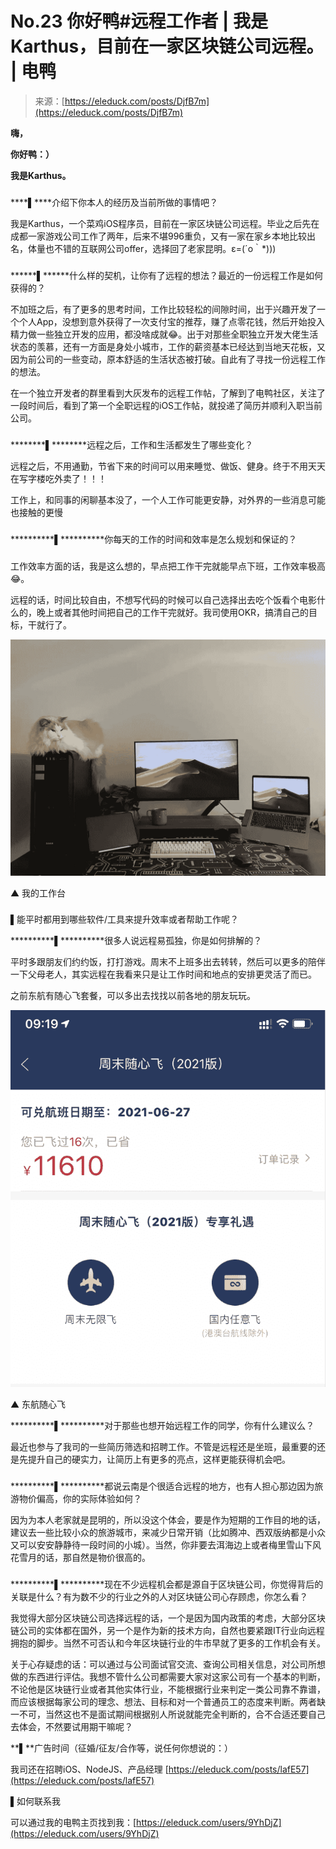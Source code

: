 <!--yml
category: 访谈
date: 2022-06-28 10:39:18
-->

# No.23 你好鸭#远程工作者 | 我是Karthus，目前在一家区块链公司远程。 | 电鸭

> 来源：[https://eleduck.com/posts/DjfB7m](https://eleduck.com/posts/DjfB7m)

**嗨，**

**你好鸭：）**

**我是Karthus。**

### 

****▌****介绍下你本人的经历及当前所做的事情吧？

我是Karthus，一个菜鸡iOS程序员，目前在一家区块链公司远程。毕业之后先在成都一家游戏公司工作了两年，后来不堪996重负，又有一家在家乡本地比较出名，体量也不错的互联网公司offer，选择回了老家昆明。ε=(´ο｀*)))

### 

******▌******什么样的契机，让你有了远程的想法？最近的一份远程工作是如何获得的？

不加班之后，有了更多的思考时间，工作比较轻松的间隙时间，出于兴趣开发了一个个人App，没想到意外获得了一次支付宝的推荐，赚了点零花钱，然后开始投入精力做一些独立开发的应用，都没啥成就😂。出于对那些全职独立开发大佬生活状态的羡慕，还有一方面是身处小城市，工作的薪资基本已经达到当地天花板，又因为前公司的一些变动，原本舒适的生活状态被打破。自此有了寻找一份远程工作的想法。

在一个独立开发者的群里看到大灰发布的远程工作帖，了解到了电鸭社区，关注了一段时间后，看到了第一个全职远程的iOS工作帖，就投递了简历并顺利入职当前公司。

### 

********▌********远程之后，工作和生活都发生了哪些变化？

远程之后，不用通勤，节省下来的时间可以用来睡觉、做饭、健身。终于不用天天在写字楼吃外卖了！！！

工作上，和同事的闲聊基本没了，一个人工作可能更安静，对外界的一些消息可能也接触的更慢

### 

**********▌**********你每天的工作的时间和效率是怎么规划和保证的？

### 

工作效率方面的话，我是这么想的，早点把工作干完就能早点下班，工作效率极高😂。

远程的话，时间比较自由，不想写代码的时候可以自己选择出去吃个饭看个电影什么的，晚上或者其他时间把自己的工作干完就好。我司使用OKR，搞清自己的目标，干就行了。

[![](img/ff2a982adc9a6cd4a70a51905200ae77.png)](https://duckfiles.oss-cn-qingdao.aliyuncs.com/eleduck/image/4c49bab0-b792-4ecf-b265-f10cf8c6d4eb.jpeg)

▲ 我的工作台

### 

▌能平时都用到哪些软件/工具来提升效率或者帮助工作呢？

**********▌**********很多人说远程易孤独，你是如何排解的？

平时多跟朋友们约约饭，打打游戏。周末不上班多出去转转，然后可以更多的陪伴一下父母老人，其实远程在我看来只是让工作时间和地点的安排更灵活了而已。

之前东航有随心飞套餐，可以多出去找找以前各地的朋友玩玩。

[![](img/f5d374e07891924576c84a84dc3d01d0.png)](https://duckfiles.oss-cn-qingdao.aliyuncs.com/eleduck/image/752f91f9-8658-4858-a21e-226fb4f520c6.png)

▲ 东航随心飞

**********▌**********对于那些也想开始远程工作的同学，你有什么建议么？

最近也参与了我司的一些简历筛选和招聘工作。不管是远程还是坐班，最重要的还是先提升自己的硬实力，让简历上有更多的亮点，这样更能获得机会吧。

### 

**********▌**********都说云南是个很适合远程的地方，也有人担心那边因为旅游物价偏高，你的实际体验如何？

因为为本人老家就是昆明的，所以没这个体会，要是作为短期的工作目的地的话，建议去一些比较小众的旅游城市，来减少日常开销（比如腾冲、西双版纳都是小众又可以安安静静待一段时间的小城）。当然，你非要去洱海边上或者梅里雪山下风花雪月的话，那自然是物价很高的。

### 

**********▌**********现在不少远程机会都是源自于区块链公司，你觉得背后的关联是什么？有为数不少的行业之外的人对区块链公司心存顾虑，你怎么看？

我觉得大部分区块链公司选择远程的话，一个是因为国内政策的考虑，大部分区块链公司的实体都在国外，另一个是作为新的技术方向，自然也要紧跟IT行业向远程拥抱的脚步。当然不可否认和今年区块链行业的牛市早就了更多的工作机会有关。

关于心存疑虑的话：可以通过与公司面试官交流、查询公司相关信息，对公司所想做的东西进行评估。我想不管什么公司都需要大家对这家公司有一个基本的判断，不论他是区块链行业或者其他实体行业，不能根据行业来判定一类公司靠不靠谱，而应该根据每家公司的理念、想法、目标和对一个普通员工的态度来判断。两者缺一不可，当然这也不是面试期间根据别人所说就能完全判断的，合不合适还要自己去体会，不然要试用期干嘛呢？

**▌**广告时间（征婚/征友/合作等，说任何你想说的：）

我司还在招聘iOS、NodeJS、产品经理 [https://eleduck.com/posts/lafE57](https://eleduck.com/posts/lafE57)

▌如何联系我

可以通过我的电鸭主页找到我：[https://eleduck.com/users/9YhDjZ](https://eleduck.com/users/9YhDjZ)